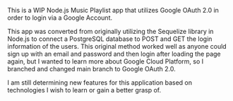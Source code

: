 This is a WIP Node.js Music Playlist app that utilizes Google OAuth 2.0 in order to login via a Google Account. 

This app was converted from originally utilizing the Sequelize library in Node.js to connect a PostgreSQL database to POST and GET the login information of the users.
This original method worked well as anyone could sign up with an email and password and then login after loading the page again, but I wanted to learn more about Google Cloud Platform, so I branched and changed main branch to Google OAuth 2.0.

I am still determining new features for this application based on technologies I wish to learn or gain a better grasp of.
